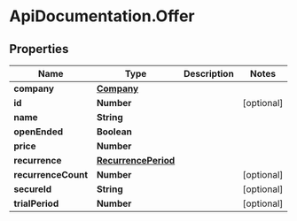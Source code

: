 # ApiDocumentation.Offer

## Properties
Name | Type | Description | Notes
------------ | ------------- | ------------- | -------------
**company** | [**Company**](Company.md) |  | 
**id** | **Number** |  | [optional] 
**name** | **String** |  | 
**openEnded** | **Boolean** |  | 
**price** | **Number** |  | 
**recurrence** | [**RecurrencePeriod**](RecurrencePeriod.md) |  | 
**recurrenceCount** | **Number** |  | [optional] 
**secureId** | **String** |  | [optional] 
**trialPeriod** | **Number** |  | [optional] 


